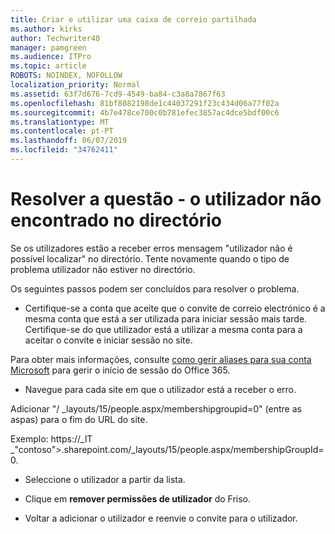 ```yaml
---
title: Criar e utilizar uma caixa de correio partilhada
ms.author: kirks
author: Techwriter40
manager: pamgreen
ms.audience: ITPro
ms.topic: article
ROBOTS: NOINDEX, NOFOLLOW
localization_priority: Normal
ms.assetid: 63f7d676-7cd9-4549-ba84-c3a8a7867f63
ms.openlocfilehash: 81bf8082198de1c44037291f23c434d06a77f02a
ms.sourcegitcommit: 4b7e478ce700c0b781efec3857ac4dce5bdf00c6
ms.translationtype: MT
ms.contentlocale: pt-PT
ms.lasthandoff: 06/07/2019
ms.locfileid: "34762411"
---
```

# <a name="troubleshoot-issue---user-not-found-in-directory"></a>Resolver a questão - o utilizador não encontrado no directório

Se os utilizadores estão a receber erros mensagem "utilizador não é possível localizar" no directório. Tente novamente quando o tipo de problema utilizador não estiver no directório.

Os seguintes passos podem ser concluídos para resolver o problema.

- Certifique-se a conta que aceite que o convite de correio electrónico é a mesma conta que está a ser utilizada para iniciar sessão mais tarde. Certifique-se do que utilizador está a utilizar a mesma conta para a aceitar o convite e iniciar sessão no site. 

Para obter mais informações, consulte [como gerir aliases para sua conta Microsoft</a> para gerir o início de sessão do Office 365](https://support.microsoft.com/help/12407/microsoft-account-how-to-manage-aliases). 

- Navegue para cada site em que o utilizador está a receber o erro. 

Adicionar "/ _layouts/15/people.aspx/membershipgroupid=0" (entre as aspas) para o fim do URL do site. 

Exemplo: https://_lT _"contoso">.sharepoint.com/_layouts/15/people.aspx/membershipGroupId=0.

- Seleccione o utilizador a partir da lista.

- Clique em **remover permissões de utilizador** do Friso. 
-  Voltar a adicionar o utilizador e reenvie o convite para o utilizador.

